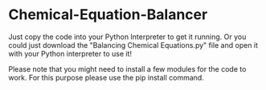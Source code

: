 # Chemical-Equation-Balancer
Just copy the code into your Python Interpreter to get it running. Or you could just download the "Balancing Chemical Equations.py" file and open it with your Python interpreter to use it!

Please note that you might need to install a few modules for the code to work. For this purpose please use the pip install command.
